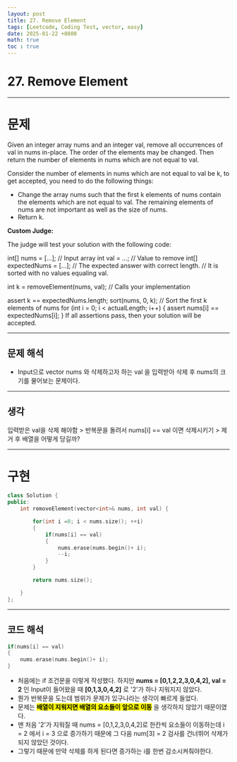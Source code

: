 ```yaml
---
layout: post
title: 27. Remove Element
tags: [Leetcode, Coding Test, vector, easy]
date: 2025-01-22 +0800
math: true
toc : true
---
```




# 27. Remove Element


****


# 문제 

Given an integer array nums and an integer val, remove all occurrences of val in nums in-place. The order of the elements may be changed. Then return the number of elements in nums which are not equal to val.

Consider the number of elements in nums which are not equal to val be k, to get accepted, you need to do the following things:

- Change the array nums such that the first k elements of nums contain the elements which are not equal to val. The remaining elements of nums are not important as well as the size of nums.
- Return k.

**Custom Judge:**

The judge will test your solution with the following code:

int[] nums = [...]; // Input array
int val = ...; // Value to remove
int[] expectedNums = [...]; // The expected answer with correct length.
                            // It is sorted with no values equaling val.

int k = removeElement(nums, val); // Calls your implementation

assert k == expectedNums.length;
sort(nums, 0, k); // Sort the first k elements of nums
for (int i = 0; i < actualLength; i++) {
    assert nums[i] == expectedNums[i];
}
If all assertions pass, then your solution will be accepted.


****


## 문제 해석
- Input으로 vector<int> nums 와 삭제하고자 하는 val 을 입력받아 삭제 후 nums의 크기를 물어보는 문제이다.


****


## 생각
입력받은 val을 삭제 해야함 > 반복문을 돌려서 nums[i] == val 이면 삭제시키기 > 제거 후 배열을 어떻게 당길까?


****


# 구현

```cpp
class Solution {
public:
    int removeElement(vector<int>& nums, int val) {

        for(int i =0; i < nums.size(); ++i)
        {
            if(nums[i] == val)
            {
                nums.erase(nums.begin()+ i);
                --i;
            }
        }

        return nums.size();

    }
};
```


****


## 코드 해석

```cpp
if(nums[i] == val)
{
    nums.erase(nums.begin()+ i);
}
```
- 처음에는 if 조건문을 이렇게 작성했다. 하지만 **nums = [0,1,2,2,3,0,4,2], val = 2** 인 Input이 들어왔을 때 **[0,1,3,0,4,2]** 로 '2'가 하나 지워지지 않았다.
- 뭔가 반복문을 도는데 범위가 문제가 있구나라는 생각이 빠르게 들었다.
- 문제는 **<mark>배열이 지워지면 배열의 요소들이 앞으로 이동</mark>** 을 생각하지 않았기 때문이였다.
- 맨 처음 '2'가 지워질 때 nums = [0,1,2,3,0,4,2]로 한칸씩 요소들이 이동하는데 i = 2 에서 i = 3 으로 증가하기 때문에 그 다음 num[3] = 2 검사를 건너뛰어 삭제가 되지 않았던 것이다.
- 그렇기 때문에 만약 삭제를 하게 된다면 증가하는 i를 한번 감소시켜줘야한다.